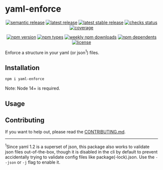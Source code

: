 # yaml-enforce

<p align="center">
  <a href="https://github.com/semantic-release/semantic-release"
    ><img
      alt="semantic release"
      src="https://flat.badgen.net/badge/%20%20%F0%9F%93%A6%F0%9F%9A%80/semantic%20release/e10079"
    /></a
  >
  <a href="https://github.com/thislooksfun/yaml-enforce/releases/latest"
    ><img
      alt="latest release"
      src="https://flat.badgen.net/github/release/thislooksfun/yaml-enforce"
    /></a
  >
  <a href="https://github.com/thislooksfun/yaml-enforce/releases"
    ><img
      alt="latest stable release"
      src="https://flat.badgen.net/github/release/thislooksfun/yaml-enforce/stable"
    /></a
  >
  <a href="#"
    ><img
      alt="checks status"
      src="https://flat.badgen.net/github/checks/thislooksfun/yaml-enforce"
    /></a
  >
  <a href="https://app.codecov.io/gh/thislooksfun/yaml-enforce"
    ><img
      alt="coverage"
      src="https://flat.badgen.net/codecov/c/github/thislooksfun/yaml-enforce"
    /></a
  >
</p>

<p align="center">
  <a href="https://www.npmjs.com/package/yaml-enforce?activeTab=versions"
    ><img
      alt="npm version"
      src="https://flat.badgen.net/npm/v/yaml-enforce"
    /></a
  >
  <a href="https://github.com/thislooksfun/yaml-enforce/tree/master/types"
    ><img
      alt="npm types"
      src="https://flat.badgen.net/npm/types/yaml-enforce"
    /></a
  >
  <a href="https://www.npmjs.com/package/yaml-enforce"
    ><img
      alt="weekly npm downloads"
      src="https://flat.badgen.net/npm/dw/yaml-enforce"
    /></a
  >
  <a href="https://www.npmjs.com/package/yaml-enforce?activeTab=dependents"
    ><img
      alt="npm dependents"
      src="https://flat.badgen.net/npm/dependents/yaml-enforce"
    /></a
  >
  <a href="https://github.com/thislooksfun/yaml-enforce/blob/master/LICENSE"
    ><img
      alt="license"
      src="https://flat.badgen.net/github/license/thislooksfun/yaml-enforce"
    /></a
  >
</p>

Enforce a structure in your yaml (or json<sup>1</sup>) files.

## Installation

```sh
npm i yaml-enforce
```

Note: Node 14+ is required.

## Usage

<!-- TODO -->

## Contributing

If you want to help out, please read the [CONTRIBUTING.md][c.md].

---

<sup>1</sup>Since yaml 1.2 is a superset of json,
this package also works to validate json files out-of-the-box, though it is
disabled in the cli by default to prevent accidentally trying to validate config
files like package(-lock).json. Use the `--json` or `-j` flag to enable it.

<!-- Links -->

[c.md]: https://github.com/thislooksfun/yaml-enforce/blob/master/CONTRIBUTING.md

